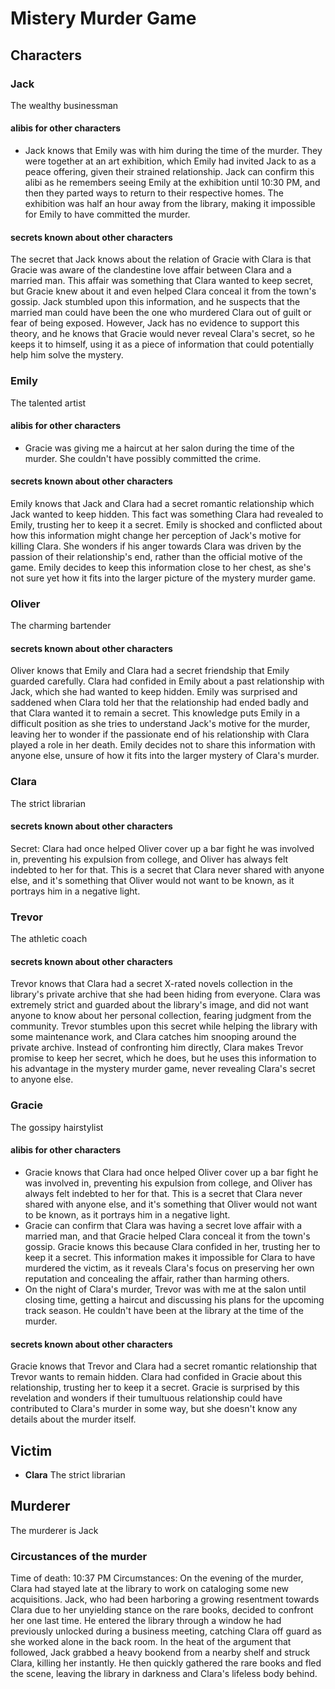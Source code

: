 # Mistery Murder Game
## Characters
### **Jack** 
 The wealthy businessman
#### alibis for other characters
 - Jack knows that Emily was with him during the time of the murder. They were together at an art exhibition, which Emily had invited Jack to as a peace offering, given their strained relationship. Jack can confirm this alibi as he remembers seeing Emily at the exhibition until 10:30 PM, and then they parted ways to return to their respective homes. The exhibition was half an hour away from the library, making it impossible for Emily to have committed the murder.
#### secrets known about other characters 
 The secret that Jack knows about the relation of Gracie with Clara is that Gracie was aware of the clandestine love affair between Clara and a married man. This affair was something that Clara wanted to keep secret, but Gracie knew about it and even helped Clara conceal it from the town's gossip. Jack stumbled upon this information, and he suspects that the married man could have been the one who murdered Clara out of guilt or fear of being exposed. However, Jack has no evidence to support this theory, and he knows that Gracie would never reveal Clara's secret, so he keeps it to himself, using it as a piece of information that could potentially help him solve the mystery.
### **Emily** 
 The talented artist
#### alibis for other characters
 - Gracie was giving me a haircut at her salon during the time of the murder. She couldn't have possibly committed the crime.
#### secrets known about other characters 
 Emily knows that Jack and Clara had a secret romantic relationship which Jack wanted to keep hidden. This fact was something Clara had revealed to Emily, trusting her to keep it a secret. Emily is shocked and conflicted about how this information might change her perception of Jack's motive for killing Clara. She wonders if his anger towards Clara was driven by the passion of their relationship's end, rather than the official motive of the game. Emily decides to keep this information close to her chest, as she's not sure yet how it fits into the larger picture of the mystery murder game.
### **Oliver** 
 The charming bartender
#### secrets known about other characters 
 Oliver knows that Emily and Clara had a secret friendship that Emily guarded carefully. Clara had confided in Emily about a past relationship with Jack, which she had wanted to keep hidden. Emily was surprised and saddened when Clara told her that the relationship had ended badly and that Clara wanted it to remain a secret. This knowledge puts Emily in a difficult position as she tries to understand Jack's motive for the murder, leaving her to wonder if the passionate end of his relationship with Clara played a role in her death. Emily decides not to share this information with anyone else, unsure of how it fits into the larger mystery of Clara's murder.
### **Clara** 
 The strict librarian
#### secrets known about other characters 
 Secret: Clara had once helped Oliver cover up a bar fight he was involved in, preventing his expulsion from college, and Oliver has always felt indebted to her for that. This is a secret that Clara never shared with anyone else, and it's something that Oliver would not want to be known, as it portrays him in a negative light.
### **Trevor** 
 The athletic coach
#### secrets known about other characters 
 Trevor knows that Clara had a secret X-rated novels collection in the library's private archive that she had been hiding from everyone. Clara was extremely strict and guarded about the library's image, and did not want anyone to know about her personal collection, fearing judgment from the community. Trevor stumbles upon this secret while helping the library with some maintenance work, and Clara catches him snooping around the private archive. Instead of confronting him directly, Clara makes Trevor promise to keep her secret, which he does, but he uses this information to his advantage in the mystery murder game, never revealing Clara's secret to anyone else.
### **Gracie** 
 The gossipy hairstylist
#### alibis for other characters
 - Gracie knows that Clara had once helped Oliver cover up a bar fight he was involved in, preventing his expulsion from college, and Oliver has always felt indebted to her for that. This is a secret that Clara never shared with anyone else, and it's something that Oliver would not want to be known, as it portrays him in a negative light.
 - Gracie can confirm that Clara was having a secret love affair with a married man, and that Gracie helped Clara conceal it from the town's gossip. Gracie knows this because Clara confided in her, trusting her to keep it a secret. This information makes it impossible for Clara to have murdered the victim, as it reveals Clara's focus on preserving her own reputation and concealing the affair, rather than harming others.
 - On the night of Clara's murder, Trevor was with me at the salon until closing time, getting a haircut and discussing his plans for the upcoming track season. He couldn't have been at the library at the time of the murder.
#### secrets known about other characters 
 Gracie knows that Trevor and Clara had a secret romantic relationship that Trevor wants to remain hidden. Clara had confided in Gracie about this relationship, trusting her to keep it a secret. Gracie is surprised by this revelation and wonders if their tumultuous relationship could have contributed to Clara's murder in some way, but she doesn't know any details about the murder itself.
## Victim
- **Clara** The strict librarian
## Murderer
The murderer is Jack
### Circustances of the murder
 Time of death: 10:37 PM
Circumstances: On the evening of the murder, Clara had stayed late at the library to work on cataloging some new acquisitions. Jack, who had been harboring a growing resentment towards Clara due to her unyielding stance on the rare books, decided to confront her one last time. He entered the library through a window he had previously unlocked during a business meeting, catching Clara off guard as she worked alone in the back room. In the heat of the argument that followed, Jack grabbed a heavy bookend from a nearby shelf and struck Clara, killing her instantly. He then quickly gathered the rare books and fled the scene, leaving the library in darkness and Clara's lifeless body behind.
